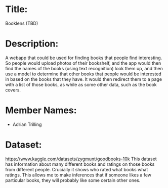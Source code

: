 # Title:
Booklens (TBD)
# Description:
A webapp that could be used for finding books that people find interesting. So people would upload photos of their bookshelf, and the app would then find the names of the books (using text recognition) look them up, and then use a model to determine that other books that people would be interested in based on the books that they have. It would then redirect them to a page with a list of those books, as while as some other data, such as the book covers.
# Member Names: 
- Adrian Trilling
# Dataset: 
https://www.kaggle.com/datasets/zygmunt/goodbooks-10k
This dataset has information about many different books and ratings on those books from different people. Crucially it shows who rated what books what ratings. This allows me to make inferences that if someone likes a few particular books, they will probably like some certain other ones.
